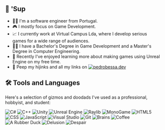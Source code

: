 ## 🖖 'Sup
- 👨‍💻 I'm a software engineer from Portugal.
- 🎮 I mostly focus on Game Development.
- 📈 I currently work at Virtual Campus Lda, where I develop serious games for a wide range of audiences.
- 👨‍🎓 I have a Bachelor's Degree in Game Development and a Master's Degree in Computer Engineering.
- 🌱 Recently I've enjoyed learning more about making games using Unreal Engine on my free time.
- 👀 Peep my hijinks and all my links on [![pedrobessa.dev](https://img.shields.io/badge/pedrobessa.dev-🦝-cc5500?style=plastic)](https://pedrobessa.dev/)

## 🛠 Tools and Languages
Here's a selection of gizmos and doodads I've used as a professional, hobbyist, and student:

![C#](https://img.shields.io/badge/💻-C%23-blue?style=flat)
![C++](https://img.shields.io/badge/C%2B%2B-blue?style=flat&logo=cplusplus)
![Unity](https://img.shields.io/badge/Unity-blue?style=flat&logo=unity)
![Unreal Engine](https://img.shields.io/badge/Unreal%20Engine-blue?style=flat&logo=unrealengine)
![Raylib](https://img.shields.io/badge/Raylib-blue?style=flat&logo=raylib)
![MonoGame](https://img.shields.io/badge/MonoGame-blue?style=flat&logo=monogame)
![HTML5](https://img.shields.io/badge/HTML5-blue?style=flat&logo=html5)
![CSS](https://img.shields.io/badge/CSS-blue?style=flat&logo=css)
![JavaScript](https://img.shields.io/badge/JavaScript-blue?style=flat&logo=javascript)
![Visual Studio](https://img.shields.io/badge/🛠️-Visual%20Studio-blue?style=flat)
![Git](https://img.shields.io/badge/Git-blue?style=flat&logo=git)
![Brains](https://img.shields.io/badge/🧠-Brains-blue?style=flat)
![Coffee](https://img.shields.io/badge/☕-Coffee-blue?style=flat)
![A Rubber Duck](https://img.shields.io/badge/🦆-A%20Rubber%20Duck-blue?style=flat)
![Delusion](https://img.shields.io/badge/🦄-Delusion-blue?style=flat)
![Despair](https://img.shields.io/badge/💀-Despair-blue?style=flat)
